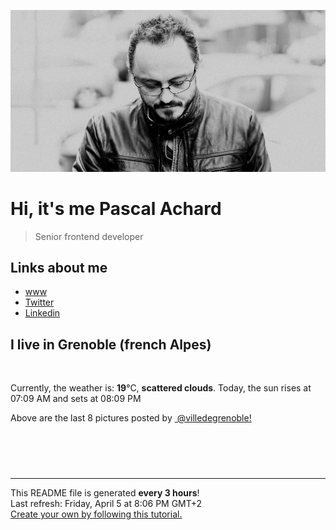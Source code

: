 ![Pascal Achard](./images/photo-pascal-achard.jpg)
# Hi, it's me Pascal Achard
> Senior frontend developer

## Links about me
- [www](https://www.pascal-achard.com)
- [Twitter](https://twitter.com/botmaster)
- [Linkedin](http://www.linkedin.com/in/pascal-achard)


## I live in Grenoble (french Alpes)
<img src="https://openweathermap.org/img/wn/03d@2x.png" alt="">

Currently, the weather is: **19**°C, **scattered clouds**.
Today, the sun rises at 07:09 AM and sets at 08:09 PM

Above are the last 8 pictures posted by <a href="https://www.instagram.com/villedegrenoble/" target="_blank"><img alt="" src="https://upload.wikimedia.org/wikipedia/commons/thumb/e/e7/Instagram_logo_2016.svg/1024px-Instagram_logo_2016.svg.png" width="20"/> @villedegrenoble!</a>

<p style="display: flex; flex-wrap: wrap; gap: 20px;">
        <img src="https://cdn1.picuki.com/hosted-by-instagram/q/0exhNuNYnjBGZDHIdN5WmL9I2Pk2GAlRNucaS7j0nyZiNxIsbHWB58ltwdev%7C%7CDlyKw1oASyLeDxj4o0rU1tTZFV+OEPeTLaNTT5U6KmcUICl1DRg%7C%7CJBjnbs8KHMeYnam88BDCnicKyVHDe0AUq%7C%7Cm6vZNuKyBOTUAyXCUMLQKnmICjtCsCOwlktcf7KG4iF+44ooiMDxN4Gosak8ktdKO52hEWvrxfMh2pqV5CLkJnoE65ezRmCSsTDx6KyhBGTOgtYPCwuYGiiLZXhgeqjKGZqtsfnYRrUT9shI8760BudShZJpM+N8ZkObUT2RaCCE+4R1pr5e8lCvIV2usxh5%7C%7C2U3J7Km2JtMSg8beEdLIe8HinA7kaeTwNf4feT9cJLKEHlzfIqL7Uo5WntYfTMdv0XqwxQ6WY7TViClyF2JerjaSHLwjRefLlPus0CbI2wikhhMUw5y4Wep6m1p8tMqItFAtKCjnU+0bfQvY2m8xG9odKbyby8qC.jpeg" alt="" width="200"/>
        <img src="https://cdn1.picuki.com/hosted-by-instagram/q/0exhNuNYnjBGZDHIdN5WmL9I2Pk2GAlRNucaS7j0nyZiNxIsbHWB58ltwdev%7C%7CDlyKw1oASyLeDxk5YMoUl1RZFV+NELbSbOLTDld7aWRUoCq2zRl%7C%7CZRplbcyJHccZXOu8MsoOzjYMTIfQeoEH%7C%7Cbx7a8Koru5A2MEoyX9auctwCIPuM23TKNy2JAtrKSLl0SxptZ%7C%7CIjNLvG0jJ00m7NPfvnw1UvfPMc9g+PAnFvEzhMQ65OftxgeJOmxnKVstQjicm4mUvdYA1BOucTE1pkCIdvg4f1s%7C%7CoHSallAysY5z38j3coRq5v05sqjSc20CRjFGvTl0vo6Yww35UXmH1XZK7ETi2p2FU+QLh9CjAbbOcZW7gSLDbOaTQf1DVSdfUMP3VXzPbcHmFNFbxJMeJu1HxVaUxT+vd5%7C%7C5jTRcBzlmoAuHAJtGe%7C%7Cq8kYKzwHjHxDKL%7C%7CVFtwZiZKJYJjmFT8fqe4AImIX6VUJwZ.jpeg" alt="" width="200"/>
        <img src="https://cdn1.picuki.com/hosted-by-instagram/q/0exhNuNYnjBGZDHIdN5WmL9I2Pk2GAlRNecaS7j0nyZiNxIsbHWB58ltwdev%7C%7CDlyKw1oASyLeDxk5Y0jUlpQZFV+NELbQLOOSzxR56udXYCm1jNi9pBglbsyJHAeZnGt88QqOzjYMTIfQeoEH%7C%7Cbx7a8Koru5A2MEo1zRMrBC0GAG4YWbVqFKwoV966yUlEri+YU8ajtG5WR1aRhmpNPb5DwIX%7C%7CD+fMBxsedISLQzicYRtr6+yGOHH24VdGZ9ShOFt93GuegrgCD%7C%7CVTdt30Ovaqt9KkgT3HSUhkcy4psPqaSDFctu2vxl5u2CCm8AYG9qpBxrr5+4jn7gck2z8Ulzk07Z9+ecVvVyi5%7C%7C7P92pdInE7WSTSvSNMPUeEHkMAqubBhnTKKjmV%7C%7Cd4kKpjOu0ejlK05z7reJvL4wReNxF5kiGEP5tJeei67L+RoF3+kBu8pT0Rld6aPbxZlQgLo5GuyCVfP0PIBvdcMjCLgVJxR4oW.jpeg" alt="" width="200"/>
        <img src="https://cdn1.picuki.com/hosted-by-instagram/q/0exhNuNYnjBGZDHIdN5WmL9I2Pk2GAlRNecaS7j0nyZiNxIsbHWB58ltwdev%7C%7CDlyKw1oASyLeDxk54MjVltTZFV+NELbQbKOTDld7ayYV4Cq0DJj%7C%7CJRmk7kyKXQcZnap%7C%7CsAtOzjYMTIfQeoEH%7C%7Cbx7a8Koru5A2MEo1zRMrBC0GAG4YWbVqFKwoV966yUlEri+YU8ajtG5WR1aRhmpNPb5DwIX%7C%7CD+fMBxsedISLQzicYRtr6+yGOHH24VdGZ9SmmWuL%7C%7C4qMsSjCW4VTdu12CLVZ19KkgT3HSUhkcy4psPqaSDFctu2vxl5u2CCm8AYG9qpBxrr5+4jn7gck2z8Xd7lk%7C%7Cn++GeVt92i5%7C%7C3dN65ZIrHy2STSvSNMPUeEHkMAqubBhnTKKjmV%7C%7Cd4kKoXH%7C%7Cp3+HmsyQDuWJrEiDQmDTBFkh3TL4dXSNGK4b+IoFXiqxLckT0BgpuaPbxZlQgLo5GpuSItP0PIBvdcMjCLgVJxR4oW.jpeg" alt="" width="200"/>
        <img src="https://cdn1.picuki.com/hosted-by-instagram/q/0exhNuNYnjBGZDHIdN5WmL9I2Pk2GAlRNecaS7j0nyZiNxIsbHWB58ltwdev%7C%7CDlyKw1oASyLeDxk54MtV11UZFV+NELbTLKMSzxS7q2fVYCm1DVn9ZRokbs8JXEaZHSq8MokOzjYMTIfQeoEH%7C%7Cbx7a8Koru5A2MEo1zRMrBC0GAG4YWbVqFKwoV966yUlEri+YU8ajtG5WR1aRhmpNPb5DwIX%7C%7CD+fMBxsedISLQzicYRtr6+yGOHH24VdGZ9SjyFttjnlMQUsjHdVTdu%7C%7C0iSCqh9KkgT3HSUhkcy4psPqaSDFctu2vxl5u2CCm8AYG9qpBxrr5+4jn7gck2z8Wd%7C%7C2k3Z66ufaNM8ibHBcd6XUsHH%7C%7CWSTSvSNMPUeEHkMAqubBhnTKKjmV%7C%7Cd4kK9hH9BfjgaX%7C%7CA6LTKrH5D5QNDpfkTnZArRTas+43YmWwVSdhRKP+D8Ivva8PbxZlQgLo5GvzyMvP0PIBvdcMjCLgVJxR4oW.jpeg" alt="" width="200"/>
        <img src="https://cdn1.picuki.com/hosted-by-instagram/q/0exhNuNYnjBGZDHIdN5WmL9I2Pk2GAlRNecaS7j0nyZiNxIsbHWB58ltwdGn%7C%7CDh7IAhgASuRYztj54wjUlVTCj15O0HcTbKPSjhW6KmfUeiqvDFn%7C%7CZdlkbY0JHwXZnen%7C%7C8ovXWWpNWwSDv5PHL%7C%7Clo7gX5vrobigBpzuMMLVKyQlWotfpUrJy9ZRxt+S4jkja45BsLTNZ5momNkgl7NvWvTVeEaW+NMB166d1RbMCxMkA%7C%7C6nRlSaHEmw+Jj8uRXagtIj+kOYA2DLjeQ0a1WShQ6I4Dk5JpASMsRt3t4gj1aSNBdxuiekakIH2bSAEXG428Fk71pu1ynOdV0Gv+xN6+kje9Z3iQMQ%7C%7CvoDPKvelBunv6RTYaZPvEeNlWm5fCP3lCmXEJ6HiOM8fmY4SSq4fh3rs1lT7S7734wB4AGgSgWfeWMQ=.jpeg" alt="" width="200"/>
        <img src="https://cdn1.picuki.com/hosted-by-instagram/q/0exhNuNYnjBGZDHIdN5WmL9I2Pk2GAlRNucaS7j0nyZiNxIsbHWB58ltwdev%7C%7CDlyKw1oASyLeD1p7Y8qUFpQZFV5P0bXTbOBRDdd6KydUoCg1jdg8p5klLY1JXEdYnas8sIkOzjYMTIfQeoEH%7C%7Cbx7a8Koru5A2MGo1zRMrBC0GAG4fy3UPI7mslm3ayEv0Pxto0%7C%7CNylL9XkgKQcursrV%7C%7CndYEvL+M4Byp6JzSPkCj9ND1OHtpCa5BTB7Kz44KD6chYTJnLMsvXS4XQ8qzzP2UIg5eEYxlAKX8RM1v9EPp7TzN916+N8ZkIGRT2UFAjsm8lJnl6u+liDFbV+i2loP7nr+2J67dawLrKClCMeWBvXz%7C%7CTnvSrqLOqwJDl5KU9iYARLfI%7C%7CfhSp0fmYMSTKhx9liXxwDwYYbL9zpgI2RSrDWhNsQoT9XFyf6V60XGpGm+plBumJWhVrZ2zA1J5YOC7FstLy2SJJAda3Lp11MdAddELObKzcuAPQ==.jpeg" alt="" width="200"/>
        <img src="https://cdn1.picuki.com/hosted-by-instagram/q/0exhNuNYnjBGZDHIdN5WmL9I2Pk2GAlRNecaS7j0nyZiNxIsbHWB58ltwdev%7C%7CDlyKw1oASyLeDxk5YkrVVpRZFV+NELcQLCNSzxS7quRVICl0jRi%7C%7CZ9nk7c2KnUfZnWv98opOzjYMTIfQeoEH%7C%7Cbx7a8Koru5A2MEoyX9auctwCIPuM23TKNy2JAtrKSLl0SxptV%7C%7CIjNLvG0jJ00m7NPfvnw1UvfPMc9g+PAnEPEzhMQ65OftxheaEF0SVTdXEhuMm4mVnLcAiTmucTE1pkCIdvg4f1s%7C%7CoHSallAysY5z38j3coRq5v05sqjSc20CRjFGvTl0vZ6UgA3XazWH62oG7lT62pyVS68Ll9CjAbbOcZW7gSLDbOaTQf1DVSdfUMP3VXzOef+sK8JutZpET+4Z+Hbt81KnfaD88jdVOyVmliOsHLBKSayxxbXxpW%7C%7ChxDKL%7C%7CVFtwZifL+ENjmFT8fqe4AImIX6VUJwZ.jpeg" alt="" width="200"/>
</p>

------------
<p>This README file is generated <b>every 3 hours</b>!
    <br />Last refresh: Friday, April 5 at 8:06 PM GMT+2
    <br /><a href="https://medium.com/@th.guibert/how-to-create-a-self-updating-readme-md-for-your-github-profile-f8b05744ca91">Create your own by following this tutorial.</a>
</p>
<p><a href="https://github.com/botmaster/botmaster/actions/workflows/main.yaml"><img alt="" src="https://github.com/botmaster/botmaster/actions/workflows/main.yaml/badge.svg" /></a></p>

